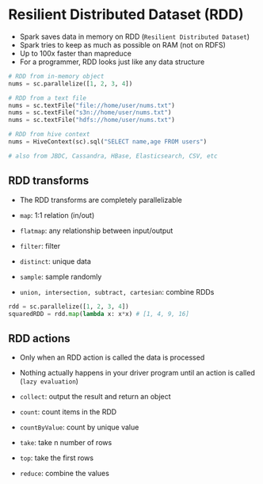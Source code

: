 # Resilient Distributed Dataset (RDD)

- Spark saves data in memory on RDD (`Resilient Distributed Dataset`)
- Spark tries to keep as much as possible on RAM (not on RDFS)
- Up to 100x faster than mapreduce
- For a programmer, RDD looks just like any data structure

```python
# RDD from in-memory object
nums = sc.parallelize([1, 2, 3, 4])

# RDD from a text file
nums = sc.textFile("file://home/user/nums.txt")
nums = sc.textFile("s3n://home/user/nums.txt")
nums = sc.textFile("hdfs://home/user/nums.txt")

# RDD from hive context
nums = HiveContext(sc).sql("SELECT name,age FROM users")

# also from JBDC, Cassandra, HBase, Elasticsearch, CSV, etc
```

## RDD transforms

- The RDD transforms are completely parallelizable

- `map`: 1:1 relation (in/out)
- `flatmap`: any relationship between input/output
- `filter`: filter
- `distinct`: unique data
- `sample`: sample randomly
- `union, intersection, subtract, cartesian`: combine RDDs

```python
rdd = sc.parallelize([1, 2, 3, 4])
squaredRDD = rdd.map(lambda x: x*x) # [1, 4, 9, 16]
```

## RDD actions

- Only when an RDD action is called the data is processed
- Nothing actually happens in your driver program until an action is called (`lazy evaluation`)

- `collect`: output the result and return an object
- `count`: count items in the RDD
- `countByValue`: count by unique value
- `take`: take n number of rows
- `top`: take the first rows
- `reduce`: combine the values
